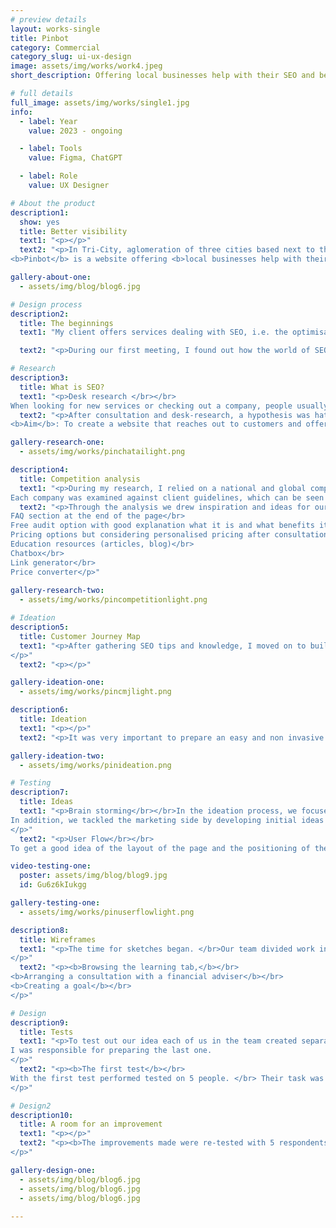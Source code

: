 ```yaml
---
# preview details
layout: works-single
title: Pinbot
category: Commercial
category_slug: ui-ux-design
image: assets/img/works/work4.jpeg
short_description: Offering local businesses help with their SEO and better visibility in the sea full of fishes.

# full details
full_image: assets/img/works/single1.jpg
info:
  - label: Year
    value: 2023 - ongoing

  - label: Tools
    value: Figma, ChatGPT

  - label: Role
    value: UX Designer

# About the product
description1:
  show: yes
  title: Better visibility 
  text1: "<p></p>"
  text2: "<p>In Tri-City, aglomeration of three cities based next to the northern coast of Poland, there are many local businesses who want to gain new clients especially in the holiday seasons.</br></br>
<b>Pinbot</b> is a website offering <b>local businesses help with their SEO and better visibility</b> in the sea full of fishes.</p>"

gallery-about-one:
  - assets/img/blog/blog6.jpg

# Design process
description2:
  title: The beginnings 
  text1: "My client offers services dealing with SEO, i.e. the optimisation of pages taking into account the search components of Google's web browser. Its services include various activities for improving and managing the Google My Company profile. </p>"

  text2: "<p>During our first meeting, I found out how the world of SEO works and what the market situation is in the city where the client works. He is a freelancer with several local businesses offering gastronomic, hospitality and general services. Many of his clients were unaware of the importance of positioning their business. His main aim was to show his offering helping local businesses to reach more customers.</br></p>"

# Research
description3:
  title: What is SEO?
  text1: "<p>Desk research </br></br>
When looking for new services or checking out a company, people usually use several sources, both online and offline. One of the most common and trusted ways is to use Google's search engine. The website offers and is constantly improving the Google My Business tool, which plays a significant role in SEO by providing current information about a company, showcasing services, location on a map and managing reviews, among other things. As many as 50% of customers trust online reviews as much as referrals from loved ones, and 81% of them read reviews on Google.</p>"
  text2: "<p>After consultation and desk-research, a hypothesis was hatched that not many small business entrepreneurs know of the existence of SEO let alone its importance. </br></br><b>Hypothesis</b>: Local businesses do not know what SEO is and how it affects their business</br></br>
<b>Aim</b>: To create a website that reaches out to customers and offers them solutions for better visibility in Google search.</p>"

gallery-research-one:
  - assets/img/works/pinchatailight.png

description4:
  title: Competition analysis
  text1: "<p>During my research, I relied on a national and global competitive analysis, including both large companies offering many solutions beyond SEO and smaller national businesses. The analysis included Whitespark, Brightlocal, Zgred, Visible and Localiq.
Each company was examined against client guidelines, which can be seen in the graphic below</p>"
  text2: "<p>Through the analysis we drew inspiration and ideas for our product, including:</br></br>
FAQ section at the end of the page</br>
Free audit option with good explanation what it is and what benefits it gives</br>
Pricing options but considering personalised pricing after consultation</br>
Education resources (articles, blog)</br>
Chatbox</br>
Link generator</br>
Price converter</p>"
  
gallery-research-two:
  - assets/img/works/pincompetitionlight.png

# Ideation
description5:
  title: Customer Journey Map
  text1: "<p>After gathering SEO tips and knowledge, I moved on to building a Customer Journey Map based on client collaboration and customer experience. The most important thing at this stage was to establish touch points and encourage the client to take advantage of a free audit of their business so that they would consider further collaboration and convert one of Pinbot's offers.
</p>"
  text2: "<p></p>"

gallery-ideation-one:
  - assets/img/works/pincmjlight.png

description6:
  title: Ideation
  text1: "<p></p>"
  text2: "<p>It was very important to prepare an easy and non invasive way to encourage the user to try the new solution for balancing his finances.</br></br> In a User Journey Map our team envisaged a path of app download, setup, use and loyalty. We tried to find the points at which something could go wrong and find optimal solutions such as minimising user control and being able to individualize information in terms of user preferences.</p>"

gallery-ideation-two:
  - assets/img/works/pinideation.png

# Testing
description7:
  title: Ideas
  text1: "<p>Brain storming</br></br>In the ideation process, we focused on the structure of the site and content through brainstorming. We developed the idea of a free audit in preparation for further delineating the path of the process, developed FAQs for the subpages and cut down on the idea of effectively showing the offer in an understandable and accessible way.
In addition, we tackled the marketing side by developing initial ideas for customer loyalty.
</p>"
  text2: "<p>User Flow</br></br>
To get a good idea of the layout of the page and the positioning of the most important elements, I created a User Flow, which can be found below.  It contains the general layout of the page, detailing the free audit trail.</p>"

video-testing-one:
  poster: assets/img/blog/blog9.jpg
  id: Gu6z6kIukgg

gallery-testing-one:
  - assets/img/works/pinuserflowlight.png

description8:
  title: Wireframes
  text1: "<p>The time for sketches began. </br>Our team divided work into three key branches of solutions for the user. With that we created the main user flow, including registration, configuration and entry of basic parameters and most importantly, three main paths as means to provide a broad horizon for the user in strengthening his knowledge and control over finances:
</p>"
  text2: "<p><b>Browsing the learning tab,</b></br>
<b>Arranging a consultation with a financial adviser</b></br>
<b>Creating a goal</b></br>
</p>"

# Design
description9:
  title: Tests
  text1: "<p>To test out our idea each of us in the team created separate wireframes for the three main functionalities: browsing through education tab, making an appointment with financial consultant and creating a goal.</br></br>
I was responsible for preparing the last one.
</p>"
  text2: "<p><b>The first test</b></br>
With the first test performed tested on 5 people. </br> Their task was to:</br></br> <b>1. Make an appointment with a financial consultant</br></br> 2. Browse the knowledge tab and take a quiz </br></br> 3. Create a saving up goal.</b></br></br> During the test many issues emerged that were not clear to the users, they gave us many ideas and solutions. Many of these were duplicated and gave us ideas for improvements.
</p>"

# Design2
description10:
  title: A room for an improvement
  text1: "<p></p>"
  text2: "<p><b>The improvements made were re-tested with 5 respondents. After the second round of testing, we prepared a short list of suggested changes, including the addition of personalised advice and the creation of a new slider when creating a saving target and setting its time.
</p>"

gallery-design-one:
  - assets/img/blog/blog6.jpg
  - assets/img/blog/blog6.jpg
  - assets/img/blog/blog6.jpg
  
---
```

